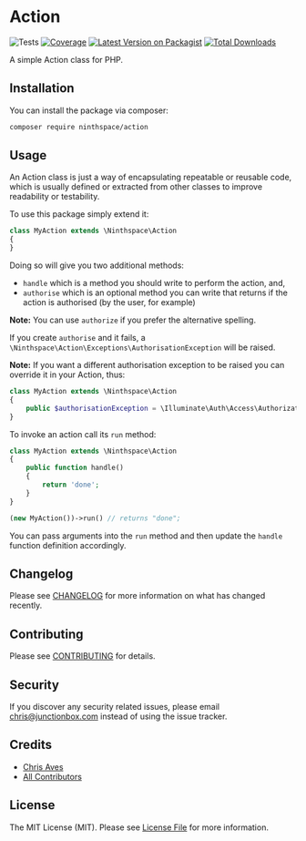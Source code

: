 # Action

![Tests](https://github.com/ninthspace/action/workflows/Tests/badge.svg?branch=master)
[![Coverage](https://codecov.io/gh/ninthspace/action/branch/master/graph/badge.svg)](https://codecov.io/gh/ninthspace/action)
[![Latest Version on Packagist](https://img.shields.io/packagist/v/ninthspace/action.svg?style=flat-square)](https://packagist.org/packages/ninthspace/action)
[![Total Downloads](https://img.shields.io/packagist/dt/ninthspace/action.svg?style=flat-square)](https://packagist.org/packages/ninthspace/action)

A simple Action class for PHP.

## Installation

You can install the package via composer:

```bash
composer require ninthspace/action
```

## Usage

An Action class is just a way of encapsulating repeatable or reusable code, which is usually defined or extracted from other classes to improve readability or testability.

To use this package simply extend it:

```php
class MyAction extends \Ninthspace\Action
{
}
```

Doing so will give you two additional methods:

* `handle` which is a method you should write to perform the action, and,
* `authorise` which is an optional method you can write that returns if the action is authorised (by the user, for example)

**Note:** You can use `authorize` if you prefer the alternative spelling.

If you create `authorise` and it fails, a `\Ninthspace\Action\Exceptions\AuthorisationException` will be raised.

**Note:** If you want a different authorisation exception to be raised you can override it in your Action, thus:

```php
class MyAction extends \Ninthspace\Action
{
    public $authorisationException = \Illuminate\Auth\Access\AuthorizationException::class
}
```

To invoke an action call its `run` method:

```php
class MyAction extends \Ninthspace\Action
{
    public function handle()
    {
        return 'done';
    }
}

(new MyAction())->run() // returns "done";

```

You can pass arguments into the `run` method and then update the `handle` function definition accordingly.

## Changelog

Please see [CHANGELOG](CHANGELOG.md) for more information on what has changed recently.

## Contributing

Please see [CONTRIBUTING](CONTRIBUTING.md) for details.

## Security

If you discover any security related issues, please email chris@junctionbox.com instead of using the issue tracker.

## Credits

- [Chris Aves](https://github.com/ninthspace)
- [All Contributors](../../contributors)

## License

The MIT License (MIT). Please see [License File](LICENSE.md) for more information.
